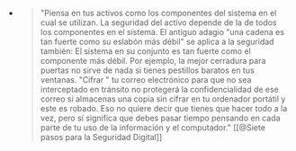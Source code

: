 - > "Piensa en tus activos como los componentes del sistema en el cual se 
  utilizan. La seguridad del activo depende de la de todos los componentes
   en el sistema. El antiguo adagio "una cadena es tan fuerte como su 
  eslabón más débil" se aplica a la seguridad también: El sistema en su 
  conjunto es tan fuerte como el componente más débil. Por ejemplo, la 
  mejor cerradura para puertas no sirve de nada si tienes pestillos 
  baratos en tus ventanas. "Cifrar " tu correo electrónico para que no sea interceptado en tránsito no  protegerá la confidencialidad de ese correo si almacenas una copia sin 
  cifrar en tu ordenador portátil y este es robado. Eso no quiere decir 
  que tienes que hacer todo a la vez, pero sí significa que debes pasar 
  tiempo pensando en cada parte de tu uso de la información y el 
  computador." [[@Siete pasos para la Seguridad Digital]]